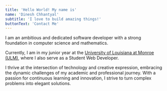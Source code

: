 ```yaml
---
title: 'Hello World! My name is'
name: 'Dinesh Chhantyal'
subtitle: 'I love to build amazing things!'
buttonText: 'Contact Me'
---
```


I am an ambitious and dedicated software developer with a strong foundation in computer science and mathematics.

Currently, I am in my junior year at the [University of Louisiana at Monroe (ULM)](https://ulm.edu), where I also serve as a Student Web Developer.

I thrive at the intersection of technology and creative expression, embracing the dynamic challenges of my academic and professional journey. With a passion for continuous learning and innovation, I strive to turn complex problems into elegant solutions.
